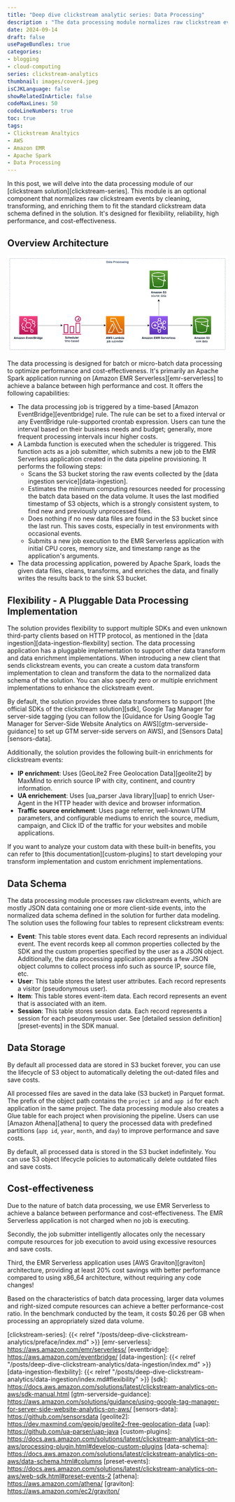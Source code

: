 ```yaml
---
title: "Deep dive clickstream analytic series: Data Processing"
description : "The data processing module normalizes raw clickstream events using Apache Spark on Amazon EMR Serverless for efficient and cost-effective data handling."
date: 2024-09-14
draft: false
usePageBundles: true
categories:
- blogging
- cloud-computing
series: clickstream-analytics
thumbnail: images/cover4.jpeg
isCJKLanguage: false
showRelatedInArticle: false
codeMaxLines: 50
codeLineNumbers: true
toc: true
tags:
- Clickstream Analtyics
- AWS
- Amazon EMR
- Apache Spark
- Data Processing
---
```


In this post, we will delve into the data processing module of our [clickstream solution][clickstream-series]. This module is an optional component that normalizes raw clickstream events by cleaning, transforming, and enriching them to fit the standard clickstream data schema defined in the solution. It's designed for flexibility, reliability, high performance, and cost-effectiveness.

## Overview Architecture

![Overview architecture](./images/architecture.png "Overview architecture for data process module")

The data processing is designed for batch or micro-batch data processing to optimize performance and cost-effectiveness. It's primarily an Apache Spark application running on [Amazon EMR Serverless][emr-serverless] to achieve a balance between high performance and cost. It offers the following capabilities:

- The data processing job is triggered by a time-based [Amazon EventBridge][eventbridge] rule. The rule can be set to a fixed interval or any EventBridge rule-supported crontab expression. Users can tune the interval based on their business needs and budget; generally, more frequent processing intervals incur higher costs.
- A Lambda function is executed when the scheduler is triggered. This function acts as a job submitter, which submits a new job to the EMR Serverless application created in the data pipeline provisioning. It performs the following steps:
    - Scans the S3 bucket storing the raw events collected by the [data ingestion service][data-ingestion].
    - Estimates the minimum computing resources needed for processing the batch data based on the data volume. It uses the last modified timestamp of S3 objects, which is a strongly consistent system, to find new and previously unprocessed files.
    - Does nothing if no new data files are found in the S3 bucket since the last run. This saves costs, especially in test environments with occasional events.
    - Submits a new job execution to the EMR Serverless application with initial CPU cores, memory size, and timestamp range as the application's arguments.
- The data processing application, powered by Apache Spark, loads the given data files, cleans, transforms, and enriches the data, and finally writes the results back to the sink S3 bucket.

## Flexibility - A Pluggable Data Processing Implementation

The solution provides flexibility to support multiple SDKs and even unknown third-party clients based on HTTP protocol, as mentioned in the [data ingestion][data-ingestion-flexbility] section. The data processing application has a pluggable implementation to support other data transform and data enrichment implementations. When introducing a new client that sends clickstream events, you can create a custom data transform implementation to clean and transform the data to the normalized data schema of the solution. You can also specify zero or multiple enrichment implementations to enhance the clickstream event.

By default, the solution provides three data transformers to support [the official SDKs of the clickstream solution][sdk], Google Tag Manager for server-side tagging (you can follow the [Guidance for Using Google Tag Manager for Server-Side Website Analytics on AWS][gtm-serverside-guidance] to set up GTM server-side servers on AWS), and [Sensors Data][sensors-data].

Additionally, the solution provides the following built-in enrichments for clickstream events:

- **IP enrichment**: Uses [GeoLite2 Free Geolocation Data][geolite2] by MaxMind to enrich source IP with city, continent, and country information.
- **UA enrichement**: Uses [ua_parser Java library][uap] to enrich User-Agent in the HTTP header with device and browser information.
- **Traffic source enrichment**: Uses page referrer, well-known UTM parameters, and configurable mediums to enrich the source, medium, campaign, and Click ID of the traffic for your websites and mobile applications.

If you want to analyze your custom data with these built-in benefits, you can refer to [this documentation][custom-plugins] to start developing your transform implementation and custom enrichment implementations.

## Data Schema

The data processing module processes raw clickstream events, which are mostly JSON data containing one or more client-side events, into the normalized data schema defined in the solution for further data modeling. The solution uses the following four tables to represent clickstream events:

- **Event**: This table stores event data. Each record represents an individual event. The event records keep all common properties collected by the SDK and the custom properties specified by the user as a JSON object. Additionally, the data processing application appends a few JSON object columns to collect process info such as source IP, source file, etc.
- **User**: This table stores the latest user attributes. Each record represents a visitor (pseudonymous user).
- **Item**: This table stores event-item data. Each record represents an event that is associated with an item.
- **Session**: This table stores session data. Each record represents a session for each pseudonymous user. See [detailed session definition][preset-events] in the SDK manual.

## Data Storage

By default all processed data are stored in S3 bucket forever, you can use the lifecycle of S3 object to automatically deleting the out-dated files and save costs.

All processed files are saved in the data lake (S3 bucket) in Parquet format. The prefix of the object path contains the `project id` and `app id` for each application in the same project. The data processing module also creates a Glue table for each project when provisioning the pipeline. Users can use [Amazon Athena][athena] to query the processed data with predefined partitions (`app id`, `year`, `month`, and `day`) to improve performance and save costs.

By default, all processed data is stored in the S3 bucket indefinitely. You can use S3 object lifecycle policies to automatically delete outdated files and save costs.

## Cost-effectiveness

Due to the nature of batch data processing, we use EMR Serverless to achieve a balance between performance and cost-effectiveness. The EMR Serverless application is not charged when no job is executing.

Secondly, the job submitter intelligently allocates only the necessary compute resources for job execution to avoid using excessive resources and save costs.

Third, the EMR Serverless application uses [AWS Graviton][graviton] architecture, providing at least 20% cost savings with better performance compared to using x86_64 architecture, without requiring any code changes!

Based on the characteristics of batch data processing, larger data volumes and right-sized compute resources can achieve a better performance-cost ratio. In the benchmark conducted by the team, it costs $0.26 per GB when processing an appropriately sized data volume.


[clickstream-series]: {{< relref "/posts/deep-dive-clickstream-analytics/preface/index.md" >}}
[emr-serverless]: https://aws.amazon.com/emr/serverless/
[eventbridge]: https://aws.amazon.com/eventbridge/
[data-ingestion]: {{< relref "/posts/deep-dive-clickstream-analytics/data-ingestion/index.md" >}}
[data-ingestion-flexbility]: {{< relref "/posts/deep-dive-clickstream-analytics/data-ingestion/index.md#flexibility" >}}
[sdk]: https://docs.aws.amazon.com/solutions/latest/clickstream-analytics-on-aws/sdk-manual.html
[gtm-serverside-guidance]: https://aws.amazon.com/solutions/guidance/using-google-tag-manager-for-server-side-website-analytics-on-aws/
[sensors-data]: https://github.com/sensorsdata
[geolite2]: https://dev.maxmind.com/geoip/geolite2-free-geolocation-data
[uap]: https://github.com/ua-parser/uap-java
[custom-plugins]: https://docs.aws.amazon.com/solutions/latest/clickstream-analytics-on-aws/processing-plugin.html#develop-custom-plugins
[data-schema]: https://docs.aws.amazon.com/solutions/latest/clickstream-analytics-on-aws/data-schema.html#columns
[preset-events]: https://docs.aws.amazon.com/solutions/latest/clickstream-analytics-on-aws/web-sdk.html#preset-events-2
[athena]: https://aws.amazon.com/athena/
[graviton]: https://aws.amazon.com/ec2/graviton/